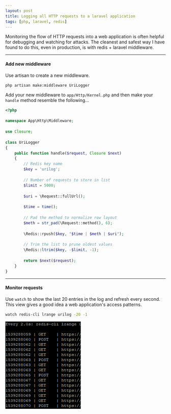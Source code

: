 ```yaml
---
layout: post
title: Logging all HTTP requests to a laravel application
tags: [php, laravel, redis]
---
```


Monitoring the flow of HTTP requests into a web application is often helpful for debugging and watching for attacks.
The cleanest and safest way I have found to do this, even in production, is with redis + laravel middleware.

---

#### Add new middleware
Use artisan to create a new middleware.
```
php artisan make:middleware UriLogger
```

Add your new middleware to `app/Http/Kernel.php` and then make your `handle` method resemble the following...

```php
<?php

namespace App\Http\Middleware;

use Closure;

class UriLogger
{
    public function handle($request, Closure $next)
    {
        // Redis key name
        $key = 'urilog';

        // Number of requests to store in list
        $limit = 5000;

        $uri = \Request::fullUrl();

        $time = time();

        // Pad the method to normalize row layout
        $meth = str_pad(\Request::method(), 6);

        \Redis::rpush($key, "$time | $meth | $uri");

        // Trim the list to prune oldest values
        \Redis::ltrim($key, -$limit, -1);

        return $next($request);
    }
}
```

---

#### Monitor requests
Use `watch` to show the last 20 entries in the log and refresh every second. 
This view gives a good idea a web application's access patterns.

```bash
watch redis-cli lrange urilog -20 -1
```

<img src="/images/urilog.png">